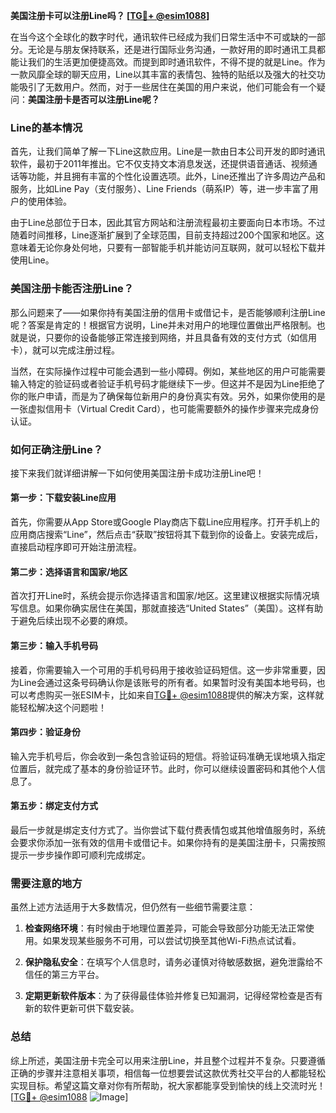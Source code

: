 **美国注册卡可以注册Line吗？ [[TG💪+ @esim1088](https://t.me/s/esim1088)]**

在当今这个全球化的数字时代，通讯软件已经成为我们日常生活中不可或缺的一部分。无论是与朋友保持联系，还是进行国际业务沟通，一款好用的即时通讯工具都能让我们的生活更加便捷高效。而提到即时通讯软件，不得不提的就是Line。作为一款风靡全球的聊天应用，Line以其丰富的表情包、独特的贴纸以及强大的社交功能吸引了无数用户。然而，对于一些居住在美国的用户来说，他们可能会有一个疑问：**美国注册卡是否可以注册Line呢？**

### Line的基本情况

首先，让我们简单了解一下Line这款应用。Line是一款由日本公司开发的即时通讯软件，最初于2011年推出。它不仅支持文本消息发送，还提供语音通话、视频通话等功能，并且拥有丰富的个性化设置选项。此外，Line还推出了许多周边产品和服务，比如Line Pay（支付服务）、Line Friends（萌系IP）等，进一步丰富了用户的使用体验。

由于Line总部位于日本，因此其官方网站和注册流程最初主要面向日本市场。不过随着时间推移，Line逐渐扩展到了全球范围，目前支持超过200个国家和地区。这意味着无论你身处何地，只要有一部智能手机并能访问互联网，就可以轻松下载并使用Line。

### 美国注册卡能否注册Line？

那么问题来了——如果你持有美国注册的信用卡或借记卡，是否能够顺利注册Line呢？答案是肯定的！根据官方说明，Line并未对用户的地理位置做出严格限制。也就是说，只要你的设备能够正常连接到网络，并且具备有效的支付方式（如信用卡），就可以完成注册过程。

当然，在实际操作过程中可能会遇到一些小障碍。例如，某些地区的用户可能需要输入特定的验证码或者验证手机号码才能继续下一步。但这并不是因为Line拒绝了你的账户申请，而是为了确保每位新用户的身份真实有效。另外，如果你使用的是一张虚拟信用卡（Virtual Credit Card），也可能需要额外的操作步骤来完成身份认证。

### 如何正确注册Line？

接下来我们就详细讲解一下如何使用美国注册卡成功注册Line吧！

#### 第一步：下载安装Line应用
首先，你需要从App Store或Google Play商店下载Line应用程序。打开手机上的应用商店搜索“Line”，然后点击“获取”按钮将其下载到你的设备上。安装完成后，直接启动程序即可开始注册流程。

#### 第二步：选择语言和国家/地区
首次打开Line时，系统会提示你选择语言和国家/地区。这里建议根据实际情况填写信息。如果你确实居住在美国，那就直接选“United States”（美国）。这样有助于避免后续出现不必要的麻烦。

#### 第三步：输入手机号码
接着，你需要输入一个可用的手机号码用于接收验证码短信。这一步非常重要，因为Line会通过这条号码确认你是该账号的所有者。如果暂时没有美国本地号码，也可以考虑购买一张ESIM卡，比如来自[TG💪+ @esim1088](https://t.me/s/esim1088)提供的解决方案，这样就能轻松解决这个问题啦！

#### 第四步：验证身份
输入完手机号后，你会收到一条包含验证码的短信。将验证码准确无误地填入指定位置后，就完成了基本的身份验证环节。此时，你可以继续设置密码和其他个人信息了。

#### 第五步：绑定支付方式
最后一步就是绑定支付方式了。当你尝试下载付费表情包或其他增值服务时，系统会要求你添加一张有效的信用卡或借记卡。如果你持有的是美国注册卡，只需按照提示一步步操作即可顺利完成绑定。

### 需要注意的地方

虽然上述方法适用于大多数情况，但仍然有一些细节需要注意：

1. **检查网络环境**：有时候由于地理位置差异，可能会导致部分功能无法正常使用。如果发现某些服务不可用，可以尝试切换至其他Wi-Fi热点试试看。
   
2. **保护隐私安全**：在填写个人信息时，请务必谨慎对待敏感数据，避免泄露给不信任的第三方平台。

3. **定期更新软件版本**：为了获得最佳体验并修复已知漏洞，记得经常检查是否有新的软件更新可供下载安装。

### 总结

综上所述，美国注册卡完全可以用来注册Line，并且整个过程并不复杂。只要遵循正确的步骤并注意相关事项，相信每一位想要尝试这款优秀社交平台的人都能轻松实现目标。希望这篇文章对你有所帮助，祝大家都能享受到愉快的线上交流时光！[[TG💪+ @esim1088](https://t.me/s/esim1088) ![Image](https://i.postimg.cc/4NQfJmqS/Snipaste-2025-05-13-00-14-12.png)]